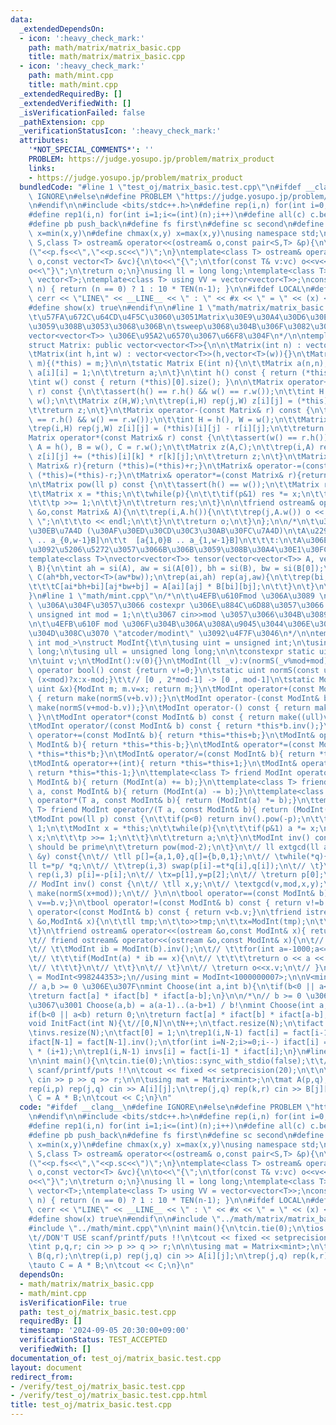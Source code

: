 ```yaml
---
data:
  _extendedDependsOn:
  - icon: ':heavy_check_mark:'
    path: math/matrix/matrix_basic.cpp
    title: math/matrix/matrix_basic.cpp
  - icon: ':heavy_check_mark:'
    path: math/mint.cpp
    title: math/mint.cpp
  _extendedRequiredBy: []
  _extendedVerifiedWith: []
  _isVerificationFailed: false
  _pathExtension: cpp
  _verificationStatusIcon: ':heavy_check_mark:'
  attributes:
    '*NOT_SPECIAL_COMMENTS*': ''
    PROBLEM: https://judge.yosupo.jp/problem/matrix_product
    links:
    - https://judge.yosupo.jp/problem/matrix_product
  bundledCode: "#line 1 \"test_oj/matrix_basic.test.cpp\"\n#ifdef __clang__\n#define\
    \ IGNORE\n#else\n#define PROBLEM \"https://judge.yosupo.jp/problem/matrix_product\"\
    \n#endif\n\n#include <bits/stdc++.h>\n#define rep(i,n) for(int i=0;i<(int)(n);i++)\n\
    #define rep1(i,n) for(int i=1;i<=(int)(n);i++)\n#define all(c) c.begin(),c.end()\n\
    #define pb push_back\n#define fs first\n#define sc second\n#define chmin(x,y)\
    \ x=min(x,y)\n#define chmax(x,y) x=max(x,y)\nusing namespace std;\ntemplate<class\
    \ S,class T> ostream& operator<<(ostream& o,const pair<S,T> &p){\n\treturn o<<\"\
    (\"<<p.fs<<\",\"<<p.sc<<\")\";\n}\ntemplate<class T> ostream& operator<<(ostream&\
    \ o,const vector<T> &vc){\n\to<<\"{\";\n\tfor(const T& v:vc) o<<v<<\",\";\n\t\
    o<<\"}\";\n\treturn o;\n}\nusing ll = long long;\ntemplate<class T> using V =\
    \ vector<T>;\ntemplate<class T> using VV = vector<vector<T>>;\nconstexpr ll TEN(int\
    \ n) { return (n == 0) ? 1 : 10 * TEN(n-1); }\n\n#ifdef LOCAL\n#define show(x)\
    \ cerr << \"LINE\" << __LINE__ << \" : \" << #x << \" = \" << (x) << endl\n#else\n\
    #define show(x) true\n#endif\n\n#line 1 \"math/matrix/matrix_basic.cpp\"\n/*\n\
    \t\u57FA\u672C\u64CD\u4F5C\u3060\u3051Matrix\u30E9\u30A4\u30D6\u30E9\u30EA\u306B\
    \u3059\u308B\u3053\u3068\u306B\n\tsweep\u3068\u304B\u306F\u3082\u3046\u76F4\u63A5\
    vector<vector<T>> \u306E\u95A2\u6570\u3067\u66F8\u304F\n*/\n\ntemplate<class T>\n\
    struct Matrix: public vector<vector<T>>{\n\n\tMatrix(int n) : vector<vector<T>>(n,vector<T>(n)){}\n\
    \tMatrix(int h,int w) : vector<vector<T>>(h,vector<T>(w)){}\n\tMatrix(const vector<vector<T>>&\
    \ m){(*this) = m;}\n\n\tstatic Matrix E(int n){\n\t\tMatrix a(n,n);\n\t\trep(i,n)\
    \ a[i][i] = 1;\n\t\treturn a;\n\t}\n\tint h() const { return (*this).size(); }\n\
    \tint w() const { return (*this)[0].size(); }\n\n\tMatrix operator+(const Matrix&\
    \ r) const {\n\t\tassert(h() == r.h() && w() == r.w());\n\t\tint H = h(), W =\
    \ w();\n\t\tMatrix z(H,W);\n\t\trep(i,H) rep(j,W) z[i][j] = (*this)[i][j] + r[i][j];\n\
    \t\treturn z;\n\t}\n\tMatrix operator-(const Matrix& r) const {\n\t\tassert(h()\
    \ == r.h() && w() == r.w());\n\t\tint H = h(), W = w();\n\t\tMatrix z(H,W);\n\t\
    \trep(i,H) rep(j,W) z[i][j] = (*this)[i][j] - r[i][j];\n\t\treturn z;\n\t}\n\t\
    Matrix operator*(const Matrix& r) const {\n\t\tassert(w() == r.h());\n\t\tint\
    \ A = h(), B = w(), C = r.w();\n\t\tMatrix z(A,C);\n\t\trep(i,A) rep(k,B) rep(j,C)\
    \ z[i][j] += (*this)[i][k] * r[k][j];\n\t\treturn z;\n\t}\n\tMatrix& operator+=(const\
    \ Matrix& r){return (*this)=(*this)+r;}\n\tMatrix& operator-=(const Matrix& r){return\
    \ (*this)=(*this)-r;}\n\tMatrix& operator*=(const Matrix& r){return (*this)=(*this)*r;}\n\
    \n\tMatrix pow(ll p) const {\n\t\tassert(h() == w());\n\t\tMatrix res = E(h());\n\
    \t\tMatrix x = *this;\n\t\twhile(p){\n\t\t\tif(p&1) res *= x;\n\t\t\tx *= x;\n\
    \t\t\tp >>= 1;\n\t\t}\n\t\treturn res;\n\t}\n\n\tfriend ostream& operator<<(ostream\
    \ &o,const Matrix& A){\n\t\trep(i,A.h()){\n\t\t\trep(j,A.w()) o << A[i][j]<<\"\
    \ \";\n\t\t\to << endl;\n\t\t}\n\t\treturn o;\n\t}\n};\n\n/*\n\t\u30C6\u30F3\u30BD\
    \u30EB\u7A4D (\u30AF\u30ED\u30CD\u30C3\u30AB\u30FC\u7A4D)\n\tA\u2297B =[a{0,0}B\
    \ .. a_{0,w-1}B]\n\t\t  [a{1,0}B .. a_{1,w-1}B]\n\t\t\t:\n\tA\u306E1\u30DE\u30B9\
    \u3092\u5206\u5272\u3057\u3066B\u306B\u3059\u308B\u30A4\u30E1\u30FC\u30B8\n*/\n\
    template<class T>\nvector<vector<T>> tensor(vector<vector<T>> A, vector<vector<T>>\
    \ B){\n\tint ah = si(A), aw = si(A[0]), bh = si(B), bw = si(B[0]);\n\tvector<vector<T>>\
    \ C(ah*bh,vector<T>(aw*bw));\n\trep(ai,ah) rep(aj,aw){\n\t\trep(bi,bh) rep(bj,bw){\n\
    \t\t\tC[ai*bh+bi][aj*bw+bj] = A[ai][aj] * B[bi][bj];\n\t\t}\n\t}\n\treturn C;\n\
    }\n#line 1 \"math/mint.cpp\"\n/*\n\t\u4EFB\u610Fmod \u306A\u3089 \n\ttemplate\
    \ \u306A\u304F\u3057\u3066 costexpr \u306E\u884C\u6D88\u3057\u3066 global \u306B\
    \ unsigned int mod = 1;\n\t\u3067 cin>>mod \u3057\u3066\u304B\u3089\u4F7F\u3046\
    \n\t\u4EFB\u610F mod \u306F\u304B\u306A\u308A\u9045\u3044\u306E\u3067\u3001\u3067\
    \u304D\u308C\u3070 \"atcoder/modint\" \u3092\u4F7F\u3046\n*/\n\ntemplate<unsigned\
    \ int mod_>\nstruct ModInt{\t\n\tusing uint = unsigned int;\n\tusing ll = long\
    \ long;\n\tusing ull = unsigned long long;\n\n\tconstexpr static uint mod = mod_;\n\
    \n\tuint v;\n\tModInt():v(0){}\n\tModInt(ll _v):v(normS(_v%mod+mod)){}\n\texplicit\
    \ operator bool() const {return v!=0;}\n\tstatic uint normS(const uint &x){return\
    \ (x<mod)?x:x-mod;}\t\t// [0 , 2*mod-1] -> [0 , mod-1]\n\tstatic ModInt make(const\
    \ uint &x){ModInt m; m.v=x; return m;}\n\tModInt operator+(const ModInt& b) const\
    \ { return make(normS(v+b.v));}\n\tModInt operator-(const ModInt& b) const { return\
    \ make(normS(v+mod-b.v));}\n\tModInt operator-() const { return make(normS(mod-v));\
    \ }\n\tModInt operator*(const ModInt& b) const { return make((ull)v*b.v%mod);}\n\
    \tModInt operator/(const ModInt& b) const { return *this*b.inv();}\n\tModInt&\
    \ operator+=(const ModInt& b){ return *this=*this+b;}\n\tModInt& operator-=(const\
    \ ModInt& b){ return *this=*this-b;}\n\tModInt& operator*=(const ModInt& b){ return\
    \ *this=*this*b;}\n\tModInt& operator/=(const ModInt& b){ return *this=*this/b;}\n\
    \tModInt& operator++(int){ return *this=*this+1;}\n\tModInt& operator--(int){\
    \ return *this=*this-1;}\n\ttemplate<class T> friend ModInt operator+(T a, const\
    \ ModInt& b){ return (ModInt(a) += b);}\n\ttemplate<class T> friend ModInt operator-(T\
    \ a, const ModInt& b){ return (ModInt(a) -= b);}\n\ttemplate<class T> friend ModInt\
    \ operator*(T a, const ModInt& b){ return (ModInt(a) *= b);}\n\ttemplate<class\
    \ T> friend ModInt operator/(T a, const ModInt& b){ return (ModInt(a) /= b);}\n\
    \tModInt pow(ll p) const {\n\t\tif(p<0) return inv().pow(-p);\n\t\tModInt a =\
    \ 1;\n\t\tModInt x = *this;\n\t\twhile(p){\n\t\t\tif(p&1) a *= x;\n\t\t\tx *=\
    \ x;\n\t\t\tp >>= 1;\n\t\t}\n\t\treturn a;\n\t}\n\tModInt inv() const {\t\t//\
    \ should be prime\n\t\treturn pow(mod-2);\n\t}\n\t// ll extgcd(ll a,ll b,ll &x,ll\
    \ &y) const{\n\t// \tll p[]={a,1,0},q[]={b,0,1};\n\t// \twhile(*q){\n\t// \t\t\
    ll t=*p/ *q;\n\t// \t\trep(i,3) swap(p[i]-=t*q[i],q[i]);\n\t// \t}\n\t// \tif(p[0]<0)\
    \ rep(i,3) p[i]=-p[i];\n\t// \tx=p[1],y=p[2];\n\t// \treturn p[0];\n\t// }\n\t\
    // ModInt inv() const {\n\t// \tll x,y;\n\t// \textgcd(v,mod,x,y);\n\t// \treturn\
    \ make(normS(x+mod));\n\t// }\n\n\tbool operator==(const ModInt& b) const { return\
    \ v==b.v;}\n\tbool operator!=(const ModInt& b) const { return v!=b.v;}\n\tbool\
    \ operator<(const ModInt& b) const { return v<b.v;}\n\tfriend istream& operator>>(istream\
    \ &o,ModInt& x){\n\t\tll tmp;\n\t\to>>tmp;\n\t\tx=ModInt(tmp);\n\t\treturn o;\n\
    \t}\n\tfriend ostream& operator<<(ostream &o,const ModInt& x){ return o<<x.v;}\n\
    \t// friend ostream& operator<<(ostream &o,const ModInt& x){\n\t// \tfor(int b=1;b<=1000;b++){\n\
    \t// \t\tModInt ib = ModInt(b).inv();\n\t// \t\tfor(int a=-1000;a<=1000;a++){\n\
    \t// \t\t\tif(ModInt(a) * ib == x){\n\t// \t\t\t\treturn o << a << \"/\" << b;\n\
    \t// \t\t\t}\n\t// \t\t}\n\t// \t}\n\t// \treturn o<<x.v;\n\t// }\n};\nusing mint\
    \ = ModInt<998244353>;\n//using mint = ModInt<1000000007>;\n\nV<mint> fact,ifact,invs;\n\
    // a,b >= 0 \u306E\u307F\nmint Choose(int a,int b){\n\tif(b<0 || a<b) return 0;\n\
    \treturn fact[a] * ifact[b] * ifact[a-b];\n}\n\n/*\n// b >= 0 \u306E\u7BC4\u56F2\
    \u3067\u3001 Choose(a,b) = a(a-1)..(a-b+1) / b!\nmint Choose(int a,int b){\n\t\
    if(b<0 || a<b) return 0;\n\treturn fact[a] * ifact[b] * ifact[a-b];\n}\n*/\n\n\
    void InitFact(int N){\t//[0,N]\n\tN++;\n\tfact.resize(N);\n\tifact.resize(N);\n\
    \tinvs.resize(N);\n\tfact[0] = 1;\n\trep1(i,N-1) fact[i] = fact[i-1] * i;\n\t\
    ifact[N-1] = fact[N-1].inv();\n\tfor(int i=N-2;i>=0;i--) ifact[i] = ifact[i+1]\
    \ * (i+1);\n\trep1(i,N-1) invs[i] = fact[i-1] * ifact[i];\n}\n#line 39 \"test_oj/matrix_basic.test.cpp\"\
    \n\nint main(){\n\tcin.tie(0);\n\tios::sync_with_stdio(false);\t\t//DON'T USE\
    \ scanf/printf/puts !!\n\tcout << fixed << setprecision(20);\n\t\n\tint p,q,r;\
    \ cin >> p >> q >> r;\n\n\tusing mat = Matrix<mint>;\n\tmat A(p,q), B(q,r);\n\t\
    rep(i,p) rep(j,q) cin >> A[i][j];\n\trep(j,q) rep(k,r) cin >> B[j][k];\n\tauto\
    \ C = A * B;\n\tcout << C;\n}\n"
  code: "#ifdef __clang__\n#define IGNORE\n#else\n#define PROBLEM \"https://judge.yosupo.jp/problem/matrix_product\"\
    \n#endif\n\n#include <bits/stdc++.h>\n#define rep(i,n) for(int i=0;i<(int)(n);i++)\n\
    #define rep1(i,n) for(int i=1;i<=(int)(n);i++)\n#define all(c) c.begin(),c.end()\n\
    #define pb push_back\n#define fs first\n#define sc second\n#define chmin(x,y)\
    \ x=min(x,y)\n#define chmax(x,y) x=max(x,y)\nusing namespace std;\ntemplate<class\
    \ S,class T> ostream& operator<<(ostream& o,const pair<S,T> &p){\n\treturn o<<\"\
    (\"<<p.fs<<\",\"<<p.sc<<\")\";\n}\ntemplate<class T> ostream& operator<<(ostream&\
    \ o,const vector<T> &vc){\n\to<<\"{\";\n\tfor(const T& v:vc) o<<v<<\",\";\n\t\
    o<<\"}\";\n\treturn o;\n}\nusing ll = long long;\ntemplate<class T> using V =\
    \ vector<T>;\ntemplate<class T> using VV = vector<vector<T>>;\nconstexpr ll TEN(int\
    \ n) { return (n == 0) ? 1 : 10 * TEN(n-1); }\n\n#ifdef LOCAL\n#define show(x)\
    \ cerr << \"LINE\" << __LINE__ << \" : \" << #x << \" = \" << (x) << endl\n#else\n\
    #define show(x) true\n#endif\n\n#include \"../math/matrix/matrix_basic.cpp\"\n\
    #include \"../math/mint.cpp\"\n\nint main(){\n\tcin.tie(0);\n\tios::sync_with_stdio(false);\t\
    \t//DON'T USE scanf/printf/puts !!\n\tcout << fixed << setprecision(20);\n\t\n\
    \tint p,q,r; cin >> p >> q >> r;\n\n\tusing mat = Matrix<mint>;\n\tmat A(p,q),\
    \ B(q,r);\n\trep(i,p) rep(j,q) cin >> A[i][j];\n\trep(j,q) rep(k,r) cin >> B[j][k];\n\
    \tauto C = A * B;\n\tcout << C;\n}\n"
  dependsOn:
  - math/matrix/matrix_basic.cpp
  - math/mint.cpp
  isVerificationFile: true
  path: test_oj/matrix_basic.test.cpp
  requiredBy: []
  timestamp: '2024-09-05 20:30:00+09:00'
  verificationStatus: TEST_ACCEPTED
  verifiedWith: []
documentation_of: test_oj/matrix_basic.test.cpp
layout: document
redirect_from:
- /verify/test_oj/matrix_basic.test.cpp
- /verify/test_oj/matrix_basic.test.cpp.html
title: test_oj/matrix_basic.test.cpp
---
```

